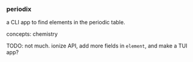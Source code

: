 ### periodix

a CLI app to find elements in the periodic table.

concepts: chemistry

TODO: not much. ionize API, add more fields in `element`, and make a TUI app?
